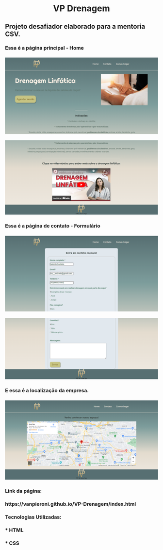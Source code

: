 <h1 align="center">VP Drenagem</h1>
<h2>Projeto desafiador elaborado para a mentoria CSV.</h2> 


<h3> Essa é a página principal - Home<h3>


![ImagemdaPágina](https://github.com/VanPieroni/VP-Drenagem/blob/main/Home1.png)

![ImagemdaPágina](https://github.com/VanPieroni/VP-Drenagem/blob/main/Home2.png)

  
<h3> Essa é a página de contato - Formulário<h3>


![ImagemdaPágina](https://github.com/VanPieroni/VP-Drenagem/blob/main/Contato1.png)

![ImagemdaPágina](https://github.com/VanPieroni/VP-Drenagem/blob/main/Contato2.png)
  

<h3> E essa é a localização da empresa.<h3>


![ImagemdaPágina](https://github.com/VanPieroni/VP-Drenagem/blob/main/Localizacao.png)


<h3>Link da página:</h3> 
<h3>https://vanpieroni.github.io/VP-Drenagem/index.html</h3>


<h3>Tecnologias Utilizadas:</h3>
<h3>* HTML</h3>
<h3>* CSS</h3>
